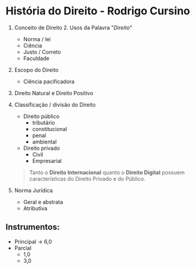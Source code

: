 # História do Direito - Rodrigo Cursino
1. Conceito de Direito
   2. Usos da Palavra "*Direito*"
   - Norma / lei
   - Ciência
   - Justo / Correto
   - Faculdade
3. Escopo do Direito
   - Ciência pacificadora
4. Direito Natural e Direito Positivo
5. Classificação / divisão do Direito
   - Direito público
     - tributário
     - constitucional
     - penal
     - ambiental
   - Direito privado
     - Civil
     - Empresarial
    > Tanto o **Direito Internacional** quanto o **Direito Digital** possuem características do Direito Privado e do Público.

6. Norma Jurídica
    - Geral e abstrata
    - Atributiva

## Instrumentos:
- Principal -> 6,0
- Parcial 
    - 1,0
    - 3,0
